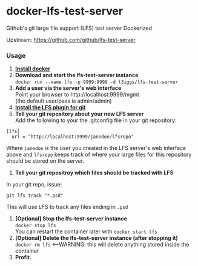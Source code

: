 # docker-lfs-test-server
Github's git large file support (LFS) test server Dockerized  

Upstream: https://github.com/github/lfs-test-server

### Usage

1. [**Install docker**](https://docs.docker.com/installation/)
1. **Download and start the lfs-test-server instance**  
`docker run --name lfs -p 9999:9999 -d l3iggs/lfs-test-server`
1. **Add a user via the server's web interface**  
Point your browser to http://localhost:9999/mgmt  
(the default user/pass is admin/admin)  
1. [**Install the LFS plugin for git**](https://git-lfs.github.com/)
1. **Tell your git repository about your new LFS server**  
Add the following to your the .gitconfig file in your git repository:

  ```
[lfs]
    url = "http://localhost:9999/janedoe/lfsrepo"
```
Where `janedoe` is the user you created in the LFS server's web interface above and `lfsrepo` keeps track of where your large files for this repository should be stored on the server.
1. **Tell your git repositroy which files should be tracked with LFS**

  In your git repo, issue:
  ```
  git lfs track "*.psd"
  ```
This will use LFS to track any files ending in `.psd`
1. **[Optional] Stop the lfs-test-server instance**  
`docker stop lfs`  
You can restart the container later with `docker start lfs`
1. **[Optional] Delete the lfs-test-server instance (after stopping it)**  
`docker rm lfs` <--WARNING: this will delete anything stored inside the container
1. **Profit.**
